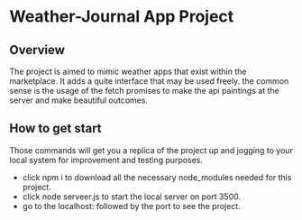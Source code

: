 # Weather-Journal App Project

## Overview
The project is aimed to mimic weather apps that exist within the marketplace. It adds a quite interface that may be used freely. the common sense is the usage of the fetch promises to make the api paintings at the server and make beautiful outcomes.

## How to get start
Those commands will get you a replica of the project up and jogging to your local system for improvement and testing purposes.
  * click npm i to download all the necessary node_modules needed for this project.
  * click node serveer.js to start the local server on port 3500.
  * go to the localhost: followed by the port to see the project.


